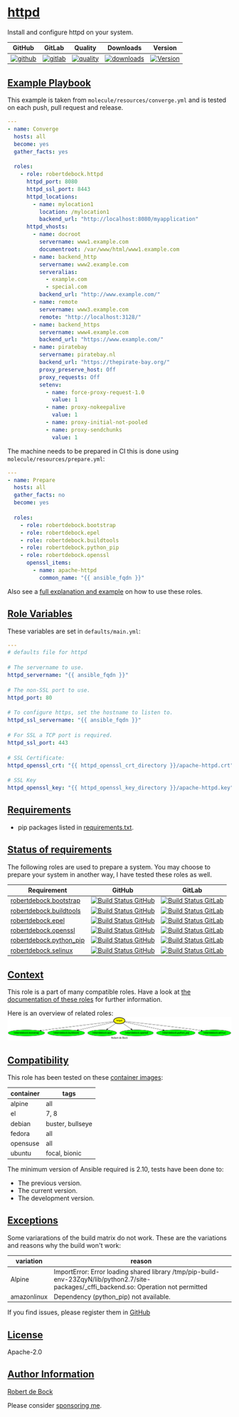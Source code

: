# [httpd](#httpd)

Install and configure httpd on your system.

|GitHub|GitLab|Quality|Downloads|Version|
|------|------|-------|---------|-------|
|[![github](https://github.com/robertdebock/ansible-role-httpd/workflows/Ansible%20Molecule/badge.svg)](https://github.com/robertdebock/ansible-role-httpd/actions)|[![gitlab](https://gitlab.com/robertdebock/ansible-role-httpd/badges/master/pipeline.svg)](https://gitlab.com/robertdebock/ansible-role-httpd)|[![quality](https://img.shields.io/ansible/quality/21855)](https://galaxy.ansible.com/robertdebock/httpd)|[![downloads](https://img.shields.io/ansible/role/d/21855)](https://galaxy.ansible.com/robertdebock/httpd)|[![Version](https://img.shields.io/github/release/robertdebock/ansible-role-httpd.svg)](https://github.com/robertdebock/ansible-role-httpd/releases/)|

## [Example Playbook](#example-playbook)

This example is taken from `molecule/resources/converge.yml` and is tested on each push, pull request and release.
```yaml
---
- name: Converge
  hosts: all
  become: yes
  gather_facts: yes

  roles:
    - role: robertdebock.httpd
      httpd_port: 8080
      httpd_ssl_port: 8443
      httpd_locations:
        - name: mylocation1
          location: /mylocation1
          backend_url: "http://localhost:8080/myapplication"
      httpd_vhosts:
        - name: docroot
          servername: www1.example.com
          documentroot: /var/www/html/www1.example.com
        - name: backend_http
          servername: www2.example.com
          serveralias:
            - example.com
            - special.com
          backend_url: "http://www.example.com/"
        - name: remote
          servername: www3.example.com
          remote: "http://localhost:3128/"
        - name: backend_https
          servername: www4.example.com
          backend_url: "https://www.example.com/"
        - name: piratebay
          servername: piratebay.nl
          backend_url: "https://thepirate-bay.org/"
          proxy_preserve_host: Off
          proxy_requests: Off
          setenv:
            - name: force-proxy-request-1.0
              value: 1
            - name: proxy-nokeepalive
              value: 1
            - name: proxy-initial-not-pooled
            - name: proxy-sendchunks
              value: 1
```

The machine needs to be prepared in CI this is done using `molecule/resources/prepare.yml`:
```yaml
---
- name: Prepare
  hosts: all
  gather_facts: no
  become: yes

  roles:
    - role: robertdebock.bootstrap
    - role: robertdebock.epel
    - role: robertdebock.buildtools
    - role: robertdebock.python_pip
    - role: robertdebock.openssl
      openssl_items:
        - name: apache-httpd
          common_name: "{{ ansible_fqdn }}"
```

Also see a [full explanation and example](https://robertdebock.nl/how-to-use-these-roles.html) on how to use these roles.

## [Role Variables](#role-variables)

These variables are set in `defaults/main.yml`:
```yaml
---
# defaults file for httpd

# The servername to use.
httpd_servername: "{{ ansible_fqdn }}"

# The non-SSL port to use.
httpd_port: 80

# To configure https, set the hostname to listen to.
httpd_ssl_servername: "{{ ansible_fqdn }}"

# For SSL a TCP port is required.
httpd_ssl_port: 443

# SSL Certificate:
httpd_openssl_crt: "{{ httpd_openssl_crt_directory }}/apache-httpd.crt"

# SSL Key
httpd_openssl_key: "{{ httpd_openssl_key_directory }}/apache-httpd.key"
```

## [Requirements](#requirements)

- pip packages listed in [requirements.txt](https://github.com/robertdebock/ansible-role-httpd/blob/master/requirements.txt).

## [Status of requirements](#status-of-requirements)

The following roles are used to prepare a system. You may choose to prepare your system in another way, I have tested these roles as well.

| Requirement | GitHub | GitLab |
|-------------|--------|--------|
| [robertdebock.bootstrap](https://galaxy.ansible.com/robertdebock/bootstrap) | [![Build Status GitHub](https://github.com/robertdebock/ansible-role-bootstrap/workflows/Ansible%20Molecule/badge.svg)](https://github.com/robertdebock/ansible-role-bootstrap/actions) | [![Build Status GitLab ](https://gitlab.com/robertdebock/ansible-role-ansible-role-bootstrap/badges/master/pipeline.svg)](https://gitlab.com/robertdebock/ansible-role-bootstrap)
| [robertdebock.buildtools](https://galaxy.ansible.com/robertdebock/buildtools) | [![Build Status GitHub](https://github.com/robertdebock/ansible-role-buildtools/workflows/Ansible%20Molecule/badge.svg)](https://github.com/robertdebock/ansible-role-buildtools/actions) | [![Build Status GitLab ](https://gitlab.com/robertdebock/ansible-role-ansible-role-buildtools/badges/master/pipeline.svg)](https://gitlab.com/robertdebock/ansible-role-buildtools)
| [robertdebock.epel](https://galaxy.ansible.com/robertdebock/epel) | [![Build Status GitHub](https://github.com/robertdebock/ansible-role-epel/workflows/Ansible%20Molecule/badge.svg)](https://github.com/robertdebock/ansible-role-epel/actions) | [![Build Status GitLab ](https://gitlab.com/robertdebock/ansible-role-ansible-role-epel/badges/master/pipeline.svg)](https://gitlab.com/robertdebock/ansible-role-epel)
| [robertdebock.openssl](https://galaxy.ansible.com/robertdebock/openssl) | [![Build Status GitHub](https://github.com/robertdebock/ansible-role-openssl/workflows/Ansible%20Molecule/badge.svg)](https://github.com/robertdebock/ansible-role-openssl/actions) | [![Build Status GitLab ](https://gitlab.com/robertdebock/ansible-role-ansible-role-openssl/badges/master/pipeline.svg)](https://gitlab.com/robertdebock/ansible-role-openssl)
| [robertdebock.python_pip](https://galaxy.ansible.com/robertdebock/python_pip) | [![Build Status GitHub](https://github.com/robertdebock/ansible-role-python_pip/workflows/Ansible%20Molecule/badge.svg)](https://github.com/robertdebock/ansible-role-python_pip/actions) | [![Build Status GitLab ](https://gitlab.com/robertdebock/ansible-role-ansible-role-python_pip/badges/master/pipeline.svg)](https://gitlab.com/robertdebock/ansible-role-python_pip)
| [robertdebock.selinux](https://galaxy.ansible.com/robertdebock/selinux) | [![Build Status GitHub](https://github.com/robertdebock/ansible-role-selinux/workflows/Ansible%20Molecule/badge.svg)](https://github.com/robertdebock/ansible-role-selinux/actions) | [![Build Status GitLab ](https://gitlab.com/robertdebock/ansible-role-ansible-role-selinux/badges/master/pipeline.svg)](https://gitlab.com/robertdebock/ansible-role-selinux)

## [Context](#context)

This role is a part of many compatible roles. Have a look at [the documentation of these roles](https://robertdebock.nl/) for further information.

Here is an overview of related roles:
![dependencies](https://raw.githubusercontent.com/robertdebock/ansible-role-httpd/png/requirements.png "Dependencies")

## [Compatibility](#compatibility)

This role has been tested on these [container images](https://hub.docker.com/u/robertdebock):

|container|tags|
|---------|----|
|alpine|all|
|el|7, 8|
|debian|buster, bullseye|
|fedora|all|
|opensuse|all|
|ubuntu|focal, bionic|

The minimum version of Ansible required is 2.10, tests have been done to:

- The previous version.
- The current version.
- The development version.

## [Exceptions](#exceptions)

Some variarations of the build matrix do not work. These are the variations and reasons why the build won't work:

| variation                 | reason                 |
|---------------------------|------------------------|
| Alpine | ImportError: Error loading shared library /tmp/pip-build-env-23ZqyN/lib/python2.7/site-packages/_cffi_backend.so: Operation not permitted |
| amazonlinux | Dependency (python_pip) not available. |


If you find issues, please register them in [GitHub](https://github.com/robertdebock/ansible-role-httpd/issues)

## [License](#license)

Apache-2.0


## [Author Information](#author-information)

[Robert de Bock](https://robertdebock.nl/)

Please consider [sponsoring me](https://github.com/sponsors/robertdebock).
